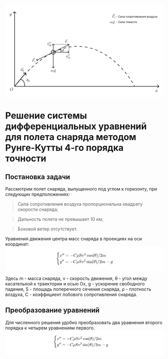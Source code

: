 ![](docs/images/forces.jpg)


# Решение системы дифференциальных уравнений для полета снаряда методом Рунге-Кутты 4-го порядка точности #

## Постановка задачи ##
Рассмотрим полет снаряда, выпущенного под углом к горизонту, при следующих предположениях:

> Сила сопротивления воздуха пропорциональна квадрату скорости снаряда;

> Дальность полета не превышает 10 км;

> Боковой ветер отсутствует.

Уравнения движения центра масс снаряда в проекциях на оси координат:
![](docs/images/task/first_system.jpg)

Здесь m - масса снаряда, v - скорость движения, &theta; - угол между касательной к траектории и осью Ox, g - ускорение свободного падения, S - площадь поперечного сечения снаряда, &rho; - плотность воздуха, C - коэффициент лобового сопротивления снаряда.

## Преобразование уравнений ##
Для численного решения удобно преобразовать два уравнения второго порядка к четырем уравнениям первого.
![](docs/images/task/second_system.jpg)
